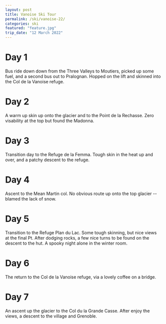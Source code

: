 ```yaml
---
layout: post
title: Vanoise Ski Tour
permalink: /ski/vanoise-22/
categories: ski
featured: "feature.jpg"
trip_date: "12 March 2022"
---
```


# Day 1
Bus ride down down from the Three Valleys to Moutiers, picked up some fuel, and a second bus out to Pralognan.
Hopped on the lift and skinned into the Col de la Vanoise refuge.

# Day 2
A warm up skin up onto the glacier and to the Point de la Rechasse.
Zero visability at the top but found the Madonna.

# Day 3
Transition day to the Refuge de la Femma.
Tough skin in the heat up and over, and a patchy descent to the refuge.

# Day 4
Ascent to the Mean Martin col.
No obvious route up onto the top glacier -- blamed the lack of snow.

# Day 5
Transition to the Refuge Plan du Lac.
Some tough skinning, but nice views at the final Pt.
After dodging rocks, a few nice turns to be found on the descent to the hut.
A spooky night alone in the winter room.

# Day 6
The return to the Col de la Vanoise refuge, via a lovely coffee on a bridge.

# Day 7
An ascent up the glacier to the Col du la Grande Casse.
After enjoy the views, a descent to the village and Grenoble.
